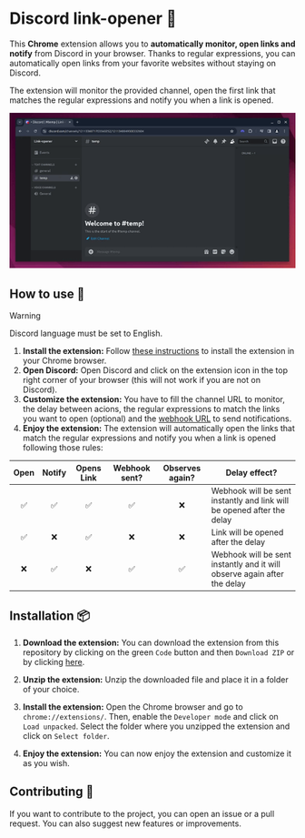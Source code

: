 # Discord link-opener 🔗

This **Chrome** extension allows you to **automatically monitor, open links and notify** from Discord in your browser. Thanks to regular expressions, you can automatically open links from your favorite websites without staying on Discord.

The extension will monitor the provided channel, open the first link that matches the regular expressions and notify you when a link is opened.

![demo_gif](./docs/demo.gif)

## How to use 📖

> [!WARNING]  
> Discord language must be set to English.

1. **Install the extension:** Follow [these instructions](#installation-) to install the extension in your Chrome browser.
2. **Open Discord:** Open Discord and click on the extension icon in the top right corner of your browser (this will not work if you are not on Discord).
3. **Customize the extension:** You have to fill the channel URL to monitor, the delay between acions, the regular expressions to match the links you want to open (optional) and the [webhook URL](https://support.discord.com/hc/en-us/articles/228383668-Intro-to-Webhooks) to send notifications.
4. **Enjoy the extension:** The extension will automatically open the links that match the regular expressions and notify you when a link is opened following those rules:

| Open  | Notify | Opens Link | Webhook sent? | Observes again? | Delay effect?                                                            |
| :---: | :----: | :--------: | :-----------: | :-------------: | ------------------------------------------------------------------------ |
|   ✅   |   ✅    |     ✅      |       ✅       |        ❌        | Webhook will be sent instantly and link will be opened after the delay   |
|   ✅   |   ❌    |     ✅      |       ❌       |        ❌        | Link will be opened after the delay                                      |
|   ❌   |   ✅    |     ❌      |       ✅       |        ✅        | Webhook will be sent instantly and it will observe again after the delay |

## Installation 📦

1. **Download the extension:** You can download the extension from this repository by clicking on the green `Code` button and then `Download ZIP` or by
clicking [here](https://github.com/Mathious6/discord_link-opener/archive/refs/heads/main.zip).

2. **Unzip the extension:** Unzip the downloaded file and place it in a folder of your choice.

3. **Install the extension:** Open the Chrome browser and go to `chrome://extensions/`. Then, enable the `Developer mode` and click on `Load unpacked`.
Select the folder where you unzipped the extension and click on `Select folder`.

4. **Enjoy the extension:** You can now enjoy the extension and customize it as you wish.

## Contributing 🤝

If you want to contribute to the project, you can open an issue or a pull request. You can also suggest new features or improvements.
